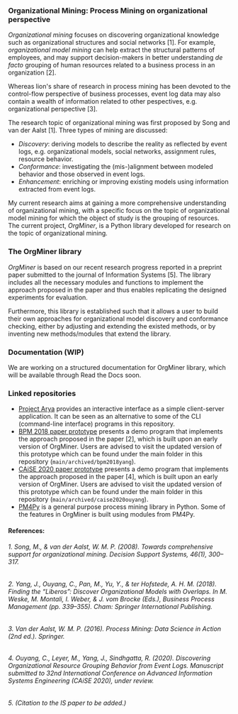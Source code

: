 ### Organizational Mining: Process Mining on organizational perspective
*Organizational mining* focuses on discovering organizational knowledge such as organizational structures and social networks \[1\]. For example, *organizational model mining* can help extract the structural patterns of employees, and may support decision-makers in better understanding *de facto* grouping of human resources related to a business process in an organization \[2\].

Whereas lion's share of research in process mining has been devoted to the control-flow perspective of business processes, event log data may also contain a wealth of information related to other pespectives, e.g. organizational perspective \[3\]. 

The research topic of organizational mining was first proposed by Song and van der Aalst \[1\]. Three types of mining are discussed:
* *Discovery*: deriving models to describe the reality as reflected by event logs, e.g. organizational models, social networks, assignment rules, resource behavior.
* *Conformance*: investigating the (mis-)alignment between modeled behavior and those observed in event logs.
* *Enhancement*: enriching or improving existing models using information extracted from event logs.

My current research aims at gaining a more comprehensive understanding of organizational mining, with a specific focus on the topic of organizational model mining for which the object of study is the grouping of resources. The current project, *OrgMiner*, is a Python library developed for research on the topic of organizational mining. 

### The OrgMiner library
*OrgMiner* is based on our recent research progress reported in a preprint paper submitted to the journal of Information Systems \[5\]. The library includes all the necessary modules and functions to implement the approach proposed in the paper and thus enables replicating the designed experiments for evaluation.

Furthermore, this library is established such that it allows a user to build their own approaches for organizational model discovery and conformance checking, either by adjusting and extending the existed methods, or by inventing new methods/modules that extend the library.

### Documentation (WIP)
We are working on a structured documentation for OrgMiner library, which will be available through Read the Docs soon.

### Linked repositories
* [Project Arya](https://github.com/roy-jingyang/Arya) provides an interactive interface as a simple client-server application. It can be seen as an alternative to some of the CLI (command-line interface) programs in this repository.
* [BPM 2018 paper prototype](https://github.com/roy-jingyang/bpm-2018-Yang_Find) presents a demo program that implements the approach proposed in the paper \[2\], which is built upon an early version of OrgMiner. Users are advised to visit the updated version of this prototype which can be found under the main folder in this repository (`main/archived/bpm2018yang`).
* [CAiSE 2020 paper prototype](https://github.com/roy-jingyang/caise-2020-Ouyang_Discovering) presents a demo program that implements the approach proposed in the paper \[4\], which is built upon an early version of OrgMiner. Users are advised to visit the updated version of this prototype which can be found under the main folder in this repository (`main/archived/caise2020ouyang`).
* [PM4Py](http://pm4py.org/) is a general purpose process mining library in Python. Some of the features in OrgMiner is built using modules from PM4Py.

#### References:
###### 1. Song, M., & van der Aalst, W. M. P. (2008). Towards comprehensive support for organizational mining. Decision Support Systems, 46(1), 300–317.
###### 2. Yang, J., Ouyang, C., Pan, M., Yu, Y., & ter Hofstede, A. H. M. (2018). Finding the “Liberos”: Discover Organizational Models with Overlaps. In M. Weske, M. Montali, I. Weber, & J. vom Brocke (Eds.), Business Process Management (pp. 339–355). Cham: Springer International Publishing.
###### 3. Van der Aalst, W. M. P. (2016). Process Mining: Data Science in Action (2nd ed.). Springer.
###### 4. Ouyang, C., Leyer, M., Yang, J., Sindhgatta, R. (2020). Discovering Organizational Resource Grouping Behavior from Event Logs. Manuscript submitted to 32nd International Conference on Advanced Information Systems Engineering (CAiSE 2020), under review.
###### 5. (Citation to the IS paper to be added.)

